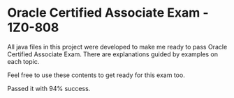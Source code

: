 # Oracle Certified Associate Exam - 1Z0-808

All java files in this project were developed to make me ready to pass Oracle Certified Associate Exam.
There are explanations guided by examples on each topic.

Feel free to use these contents to get ready for this exam too.

Passed it with 94% success.
